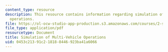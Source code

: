 ```yaml
---
content_type: resource
description: This resource contains information regarding simulation of multi-vehicle
  operations.
file: https://ol-ocw-studio-app-production.s3.amazonaws.com/courses/2-s998-marine-autonomy-sensing-and-communications-spring-2012/0453c21391c218188446923ba41a6066_MIT2_S998S12_Lab07.pdf
file_type: application/pdf
resourcetype: Document
title: Simulation of Multi-Vehicle Operations
uid: 0453c213-91c2-1818-8446-923ba41a6066
---
```

